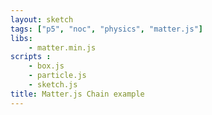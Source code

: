 ```yaml
---
layout: sketch
tags: ["p5", "noc", "physics", "matter.js"]
libs: 
    - matter.min.js
scripts : 
    - box.js
    - particle.js
    - sketch.js
title: Matter.js Chain example
---
```

